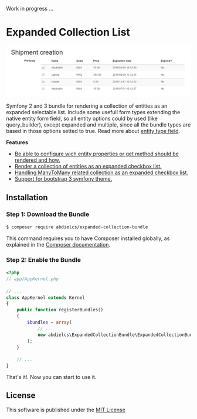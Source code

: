 Work in progress ...

Expanded Collection List
========================

<img src="https://raw.githubusercontent.com/abdielcs/ExpandedCollectionBundle/master/Resources/doc/images/expanded-checkbox-list.png" alt="Symfony expanded list"/>

Symfony 2 and 3 bundle for rendering a collection of entities as an expanded selectable list.
Include some usefull form types extending the native entity form field, so all entity options
could by used (like query_builder), except expanded and multiple, since all the bundle types are based in those
options setted to true. Read more about [entity type field](http://symfony.com/doc/current/reference/forms/types/entity.html).


**Features**

  * [Be able to configure wich entity properties or get method should be rendered and how.](Resources/doc/1-fields-configuration.md)
  * [Render a collection of entities as an expanded checkbox list.](Resources/doc/2-expanded-onetomany.md)
  * [Handling ManyToMany related collection as an expanded checkbox list.](Resources/doc/3-expanded-manytomany.md)
  * [Support for bootstrap 3 symfony theme.](Resources/doc/4-bootstrap-3-example.md)

Installation
------------

### Step 1: Download the Bundle

```bash
$ composer require abdielcs/expanded-collection-bundle
```

This command requires you to have Composer installed globally, as explained
in the [Composer documentation](https://getcomposer.org/doc/00-intro.md).

### Step 2: Enable the Bundle

```php
<?php
// app/AppKernel.php

// ...
class AppKernel extends Kernel
{
    public function registerBundles()
    {
        $bundles = array(
            // ...
            new abdielcs\ExpandedCollectionBundle\ExpandedCollectionBundle(),
        );
    }

    // ...
}
```

That's it!. Now you can start to use it.

License
-------

This software is published under the [MIT License](LICENSE.md)